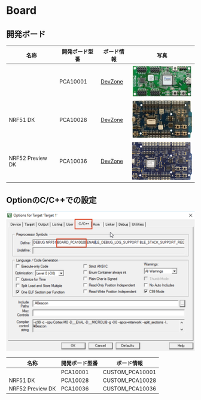 # Board

## 開発ボード


| 名称 | 開発ボード型番 | ボード情報 | 写真 |
|  -- |-- | -- | -- |
| | PCA10001 | [DevZone](https://devzone.nordicsemi.com/documentation/nrf51/4.3.0/html/group__nrf518__examples__pca10001.html#details) | ![](../img/dev/nrf/board001.jpg)|
| NRF51 DK| PCA10028 | [DevZone]() |![](../img/dev/nrf/board002.jpg)|
| NRF52 Preview DK |PCA10036 | [DevZone]() |![](../img/dev/nrf/board003.png)|

## OptionのC/C++での設定

![](../img/dev/nrf/board004.png)

| 名称 | 開発ボード型番 | ボード情報 |
|  -- |-- | -- | 
| | PCA10001 | CUSTOM_PCA10001|
| NRF51 DK| PCA10028 |CUSTOM_PCA10028|
| NRF52 Preview DK |PCA10036 |CUSTOM_PCA10036|


